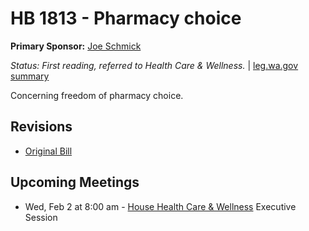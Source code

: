 # HB 1813 - Pharmacy choice
**Primary Sponsor:** [Joe Schmick](/person/leg/joe.schmick.md)

*Status: First reading, referred to Health Care & Wellness.* | [leg.wa.gov summary](https://app.leg.wa.gov/billsummary?BillNumber=1813&Year=2021)

Concerning freedom of pharmacy choice.

## Revisions
* [Original Bill](1/)

## Upcoming Meetings
* Wed, Feb 2 at 8:00 am - [House Health Care & Wellness](/house/2021-22/HCW/) Executive Session